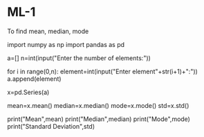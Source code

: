 # ML-1
To find mean, median, mode

import numpy as np
import pandas as pd

a=[]
n=int(input("Enter the number of elements:"))

for i in range(0,n):
  element=int(input("Enter element"+str(i+1)+":"))
  a.append(element)
  
x=pd.Series(a)

mean=x.mean()
median=x.median()
mode=x.mode()
std=x.std()

print("Mean",mean)
print("Median",median)
print("Mode",mode)
print("Standard Deviation",std)

